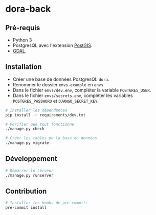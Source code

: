 # dora-back

## Pré-requis

- Python 3
- PostgresQL avec l'extension [PostGIS](https://postgis.net/).
- [GDAL](https://gdal.org/).

## Installation

- Créer une base de données PostgresQL `dora`.
- Renommer le dossier `envs-example` en `envs`
- Dans le fichier `envs/dev.env`, compléter la variable `POSTGRES_USER`.
- Dans le fichier `envs/secrets.env`, compléter les variables `POSTGRES_PASSWORD` et `DJANGO_SECRET_KEY`.

```bash
# Installer les dépendances
pip install -r requirements/dev.txt

# Vérifier que tout fonctionne
./manage.py check

# Créer les tables de la base de données
./manage.py migrate
```

## Développement

```bash
# Démarrer le serveur
./manage.py runserver
```

## Contribution

```bash
# Installer les hooks de pre-commit:
pre-commit install
```
